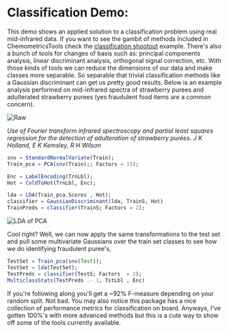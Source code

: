 # Classification Demo:
This demo shows an applied solution to a classification problem using real mid-infrared data. If you want to see the gambit of methods included in ChemometricsTools check the [classification shootout](https://github.com/caseykneale/ChemometricsTools/blob/master/shootouts/ClassificationShootout.jl) example. There's also a bunch of tools for changes of basis such as: principal components analysis, linear discriminant analysis, orthogonal signal correction, etc. With those kinds of tools we can reduce the dimensions of our data and make classes more separable. So separable that trivial classification methods like a Gaussian discriminant can get us pretty good results. Below is an example analysis performed on mid-infrared spectra of strawberry purees and adulterated strawberry purees (yes fraudulent food items are a common concern).

![Raw](https://raw.githubusercontent.com/caseykneale/ChemometricsTools/master/images/fraud_analysis_raw.png)

*Use of Fourier transform infrared spectroscopy and partial least squares regression for the detection of adulteration of strawberry purées. J K Holland, E K Kemsley, R H Wilson*


```julia
snv = StandardNormalVariate(Train);
Train_pca = PCA(snv(Train);; Factors = 15);

Enc = LabelEncoding(TrnLbl);
Hot = ColdToHot(TrnLbl, Enc);

lda = LDA(Train_pca.Scores , Hot);
classifier = GaussianDiscriminant(lda, TrainS, Hot)
TrainPreds = classifier(TrainS; Factors = 2);
```
![LDA of PCA](https://raw.githubusercontent.com/caseykneale/ChemometricsTools/master/images/lda_fraud_analysis.png)

Cool right? Well, we can now apply the same transformations to the test set and pull some multivariate Gaussians over the train set classes to see how we do identifying fraudulent puree's,

```julia
TestSet = Train_pca(snv(Test));
TestSet = lda(TestSet);
TestPreds = classifier(TestS; Factors  = 2);
MulticlassStats(TestPreds .- 1, TstLbl , Enc)
```
If you're following along you'll get a ~92% F-measure depending on your random split. Not bad. You may also notice this package has a nice collection of performance metrics for classification on board. Anyways, I've gotten 100%'s with more advanced methods but this is a cute way to show off some of the tools currently available.
